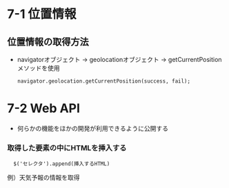 # 7-1 位置情報
## 位置情報の取得方法
- navigatorオブジェクト → geolocationオブジェクト → getCurrentPositionメソッドを使用
  
      navigator.geolocation.getCurrentPosition(success, fail);

# 7-2 Web API
- 何らかの機能をほかの開発が利用できるように公開する

### 取得した要素の中にHTMLを挿入する
      $('セレクタ').append(挿入するHTML)

例）天気予報の情報を取得

